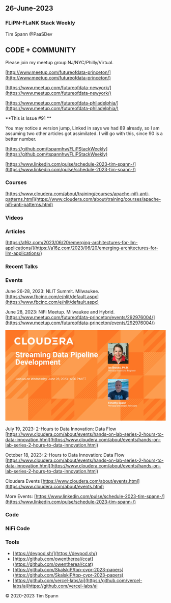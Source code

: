 ## 26-June-2023

### FLiPN-FLaNK Stack Weekly

Tim Spann @PaaSDev


## CODE + COMMUNITY


Please join my meetup group NJ/NYC/Philly/Virtual. 

[http://www.meetup.com/futureofdata-princeton/](http://www.meetup.com/futureofdata-princeton/)

[https://www.meetup.com/futureofdata-newyork/](https://www.meetup.com/futureofdata-newyork/)

[https://www.meetup.com/futureofdata-philadelphia/](https://www.meetup.com/futureofdata-philadelphia/)


**This is Issue #91 **

You may notice a version jump, Linked in says we had 89 already, so I am assuming two other articles got assimilated.   I will go with this, since 90 is a better number.

[https://github.com/tspannhw/FLiPStackWeekly](https://github.com/tspannhw/FLiPStackWeekly)

[https://www.linkedin.com/pulse/schedule-2023-tim-spann-/](https://www.linkedin.com/pulse/schedule-2023-tim-spann-/)


### Courses

[https://www.cloudera.com/about/training/courses/apache-nifi-anti-patterns.html](https://www.cloudera.com/about/training/courses/apache-nifi-anti-patterns.html)

### Videos



### Articles

[https://a16z.com/2023/06/20/emerging-architectures-for-llm-applications/](https://a16z.com/2023/06/20/emerging-architectures-for-llm-applications/)

### Recent Talks



### Events


June 26-28, 2023:  NLIT Summit.  Milwaukee.  
[https://www.fbcinc.com/e/nlit/default.aspx](https://www.fbcinc.com/e/nlit/default.aspx)

June 28, 2023:  NiFi Meetup.   Milwaukee and Hybrid.
[https://www.meetup.com/futureofdata-princeton/events/292976004/](https://www.meetup.com/futureofdata-princeton/events/292976004/)

![meetup](https://raw.githubusercontent.com/tspannhw/FLiPStackWeekly/main/images/junemeetup.jpg)

July 19, 2023:   2-Hours to Data Innovation:   Data Flow
[https://www.cloudera.com/about/events/hands-on-lab-series-2-hours-to-data-innovation.html](https://www.cloudera.com/about/events/hands-on-lab-series-2-hours-to-data-innovation.html)

October 18, 2023:  2-Hours to Data Innovation:   Data Flow
[https://www.cloudera.com/about/events/hands-on-lab-series-2-hours-to-data-innovation.html](https://www.cloudera.com/about/events/hands-on-lab-series-2-hours-to-data-innovation.html)

Cloudera Events
[https://www.cloudera.com/about/events.html](https://www.cloudera.com/about/events.html)

More Events:
[https://www.linkedin.com/pulse/schedule-2023-tim-spann-/](https://www.linkedin.com/pulse/schedule-2023-tim-spann-/)



### Code

### NiFi Code


### Tools

* [https://devpod.sh/](https://devpod.sh/)
* [https://github.com/owenthereal/ccat](https://github.com/owenthereal/ccat)
* [https://github.com/SkalskiP/top-cvpr-2023-papers](https://github.com/SkalskiP/top-cvpr-2023-papers)
* [https://github.com/vercel-labs/ai](https://github.com/vercel-labs/ai)https://github.com/vercel-labs/ai

&copy; 2020-2023 Tim Spann

